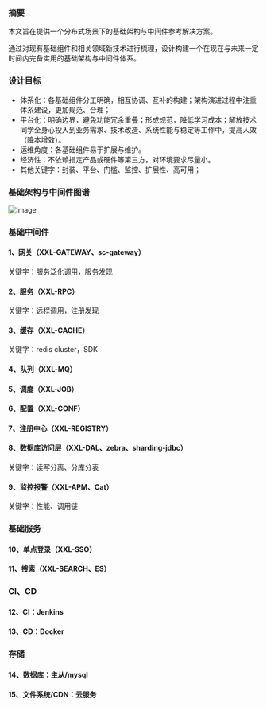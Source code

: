 
### 摘要
本文旨在提供一个分布式场景下的基础架构与中间件参考解决方案。

通过对现有基础组件和相关领域新技术进行梳理，设计构建一个在现在与未来一定时间内完备实用的基础架构与中间件体系。

### 设计目标
- 体系化：各基础组件分工明确，相互协调、互补的构建；架构演进过程中注重体系建设，更加规范、合理；
- 平台化：明确边界，避免功能冗余重叠；形成规范，降低学习成本；解放技术同学全身心投入到业务需求、技术改造、系统性能与稳定等工作中，提高人效（降本增效）。
- 运维角度：各基础组件易于扩展与维护。
- 经济性：不依赖指定产品或硬件等第三方，对环境要求尽量小。
- 其他关键字：封装、平台、门槛、监控、扩展性、高可用；

### 基础架构与中间件图谱

![image](https://raw.githubusercontent.com/xuxueli/xuxueli.github.io/master/blog/static/images/img_infrastructure_middleware_map.png )



### 基础中间件

#### 1、网关（XXL-GATEWAY、sc-gateway）
关键字：服务泛化调用，服务发现

#### 2、服务（XXL-RPC）
关键字：远程调用，注册发现

#### 3、缓存（XXL-CACHE）
关键字：redis cluster，SDK

#### 4、队列（XXL-MQ）

#### 5、调度（XXL-JOB）

#### 6、配置（XXL-CONF）

#### 7、注册中心（XXL-REGISTRY）

#### 8、数据库访问层（XXL-DAL、zebra、sharding-jdbc）
关键字：读写分离、分库分表

#### 9、监控报警（XXL-APM、Cat）
关键字：性能、调用链



### 基础服务

#### 10、单点登录（XXL-SSO）

#### 11、搜索（XXL-SEARCH、ES）



### CI、CD

#### 12、CI：Jenkins
#### 13、CD：Docker



### 存储

#### 14、数据库：主从/mysql
#### 15、文件系统/CDN：云服务


